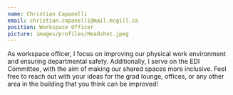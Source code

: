 ```yaml
---
name: Christian Capanelli
email: christian.capanelli@mail.mcgill.ca
position: Workspace Officer
picture: images/profiles/Headshot.jpeg
---
```


As workspace officer, I focus on improving our physical work environment and ensuring departmental safety. Additionally, I serve on the EDI Committee, with the aim of making our shared spaces more inclusive. Feel free to reach out with your ideas for the grad lounge, offices, or any other area in the building that you think can be improved!

